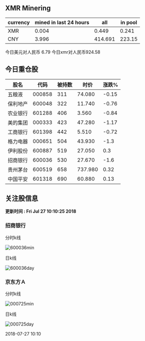 ## XMR Minering

|currency|mined in last 24 hours|all|in pool|
|---|---|---|---|
|XMR|0.004|0.449|0.241|
|CNY|3.996|414.691|223.15|

今日美元对人民币 6.79	今日xmr对人民币924.58


## 今日重仓股 

|股名|代码|被持数|时价|涨跌%|
|---|---|---|---|---|
|五粮液|000858|311|74.080|-0.15|
|保利地产|600048|322|11.740|-0.76|
|农业银行|601288|406|3.560|-0.84|
|美的集团|000333|423|47.280|-1.17|
|工商银行|601398|442|5.510|-0.72|
|格力电器|000651|504|43.930|-1.3|
|伊利股份|600887|519|27.050|0.3|
|招商银行|600036|530|27.670|-1.6|
|贵州茅台|600519|658|737.980|0.32|
|中国平安|601318|690|60.880|0.13|

## 关注股信息
**更新时间 : Fri Jul 27 10:10:25 2018**
### 招商银行 
分时k线

![600036min](http://image.sinajs.cn/newchart/min/n/sh600036.gif)

日k线

![600036day](http://image.sinajs.cn/newchart/daily/n/sh600036.gif)

### 京东方Ａ 
分时k线

![000725min](http://image.sinajs.cn/newchart/min/n/sz000725.gif)

日k线

![000725day](http://image.sinajs.cn/newchart/daily/n/sz000725.gif)

2018-07-27 10:10